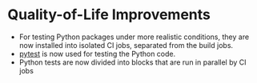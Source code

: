 # Quality-of-Life Improvements

- For testing Python packages under more realistic conditions, they are now installed into isolated CI jobs, separated from the build jobs.
- [pytest](https://pytest.org/) is now used for testing the Python code.
- Python tests are now divided into blocks that are run in parallel by CI jobs
